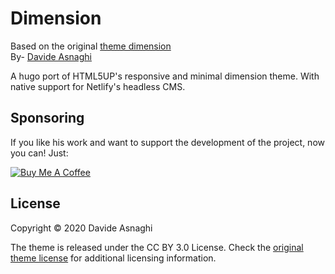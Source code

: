 # Dimension

Based on the original [theme dimension](https://github.com/your-identity/hugo-theme-dimension)
<br>
By- [ Davide Asnaghi ](https://github.com/d-asnaghi)

A hugo port of HTML5UP's responsive and minimal dimension theme. With native support for Netlify's headless CMS.


## Sponsoring

If you like his work and want to support the development of the project, now you can! Just:

<a href="https://www.buymeacoffee.com/dasnaghi" target="_blank"><img src="https://res.cloudinary.com/panr/image/upload/v1579374705/buymeacoffee_y6yvov.svg" alt="Buy Me A Coffee" ></a>


## License

Copyright © 2020 Davide Asnaghi

The theme is released under the CC BY 3.0 License. Check the [original theme license](https://github.com/your-identity/hugo-theme-dimension/blob/master/LICENSE.md) for additional licensing information.
